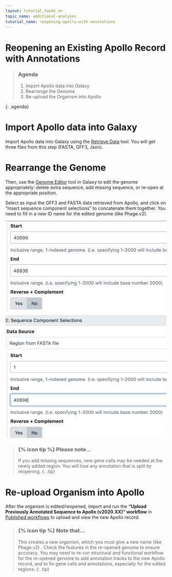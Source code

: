 ```yaml
---
layout: tutorial_hands_on
topic_name: additional-analyses
tutorial_name: reopening-apollo-with-annotations
---
```



# Reopening an Existing Apollo Record with Annotations

> ### Agenda
>>
> 1. Import Apollo data into Galaxy
> 2. Rearrange the Genome
> 3. Re-upload the Organism into Apollo
>
{: .agenda}

# Import Apollo data into Galaxy

Import Apollo data into Galaxy using the [Retrieve Data](https://cpt.tamu.edu/galaxy-pub/root?tool_id=edu.tamu.cpt2.webapollo.export) tool. You will get three files from this step (FASTA, GFF3, Json).  

# Rearrange the Genome

Then, use the [Genome Editor](https://cpt.tamu.edu/galaxy-pub/root?tool_id=edu.tamu.cpt.gff3.genome_editor) tool in Galaxy to edit the genome appropriately: delete extra sequence, add missing sequence, or re-open at the appropriate position.  

Select as input the GFF3 and FASTA data retrieved from Apollo, and click on “Insert sequence component selections” to concatenate them together. You need to fill in a new ID name for the edited genome (like Phage.v2). 


![](../../images/reopening-apollo-with-annotations-screenshots/1-editor-tool.png)


> ### {% icon tip %} Please note...
> If you add missing sequences, new gene calls may be needed at the newly added region.  You will lose any annotation that is split by reopening.
{: .tip}

# Re-upload Organism into Apollo

After the organism is edited/reopened, import and run the **“Upload Previously Annotated Sequence to Apollo (v2020.XX)” workflow** in [Published workflows](https://cpt.tamu.edu/galaxy-pub/workflows/list_published) to upload and view the new Apollo record.  

> ### {% icon tip %} Note that…
> This creates a new organism, which you must give a new name (like Phage.v2) . Check the features in the re-opened genome to ensure accuracy.  You may need to re-run structural and functional workflow for the re-opened genome to add annotation tracks to the new Apollo record, and to fix gene calls and annotations, especially for the edited regions.
{: .tip}

